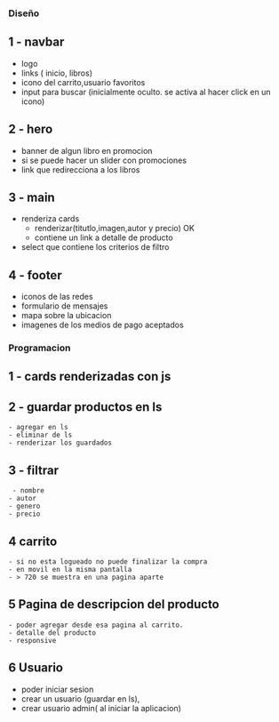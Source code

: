 ### Diseño

## 1 - navbar

- logo
- links ( inicio, libros)
- icono del carrito,usuario favoritos
- input para buscar (inicialmente oculto. se activa al hacer click en un icono)

## 2 - hero

- banner de algun libro en promocion
- si se puede hacer un slider con promociones
- link que redirecciona a los libros

## 3 - main

- renderiza cards
  - renderizar(titutlo,imagen,autor y precio) OK
  - contiene un link a detalle de producto
- select que contiene los criterios de filtro

## 4 - footer

- iconos de las redes
- formulario de mensajes
- mapa sobre la ubicacion
- imagenes de los medios de pago aceptados

### Programacion

## 1 - cards renderizadas con js

## 2 - guardar productos en ls

    - agregar en ls
    - eliminar de ls
    - renderizar los guardados

## 3 - filtrar

     - nombre
    - autor
    - genero
    - precio

## 4 carrito

    - si no esta logueado no puede finalizar la compra
    - en movil en la misma pantalla
    - > 720 se muestra en una pagina aparte

## 5 Pagina de descripcion del producto

    - poder agregar desde esa pagina al carrito.
    - detalle del producto
    - responsive

## 6 Usuario

- poder iniciar sesion
- crear un usuario (guardar en ls),
- crear usuario admin( al iniciar la aplicacion)
